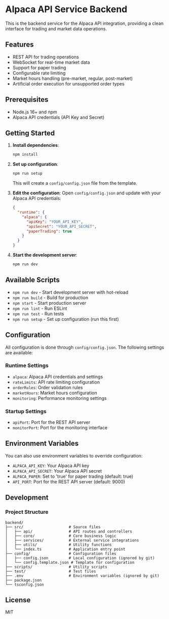 # Alpaca API Service Backend

This is the backend service for the Alpaca API integration, providing a clean interface for trading and market data operations.

## Features

- REST API for trading operations
- WebSocket for real-time market data
- Support for paper trading
- Configurable rate limiting
- Market hours handling (pre-market, regular, post-market)
- Artificial order execution for unsupported order types

## Prerequisites

- Node.js 16+ and npm
- Alpaca API credentials (API Key and Secret)

## Getting Started

1. **Install dependencies**:
   ```bash
   npm install
   ```

2. **Set up configuration**:
   ```bash
   npm run setup
   ```
   This will create a `config/config.json` file from the template.

3. **Edit the configuration**:
   Open `config/config.json` and update with your Alpaca API credentials:
   ```json
   {
     "runtime": {
       "alpaca": {
         "apiKey": "YOUR_API_KEY",
         "apiSecret": "YOUR_API_SECRET",
         "paperTrading": true
       }
     }
   }
   ```

4. **Start the development server**:
   ```bash
   npm run dev
   ```

## Available Scripts

- `npm run dev` - Start development server with hot-reload
- `npm run build` - Build for production
- `npm start` - Start production server
- `npm run lint` - Run ESLint
- `npm run test` - Run tests
- `npm run setup` - Set up configuration (run this first)

## Configuration

All configuration is done through `config/config.json`. The following settings are available:

### Runtime Settings
- `alpaca`: Alpaca API credentials and settings
- `rateLimits`: API rate limiting configuration
- `orderRules`: Order validation rules
- `marketHours`: Market hours configuration
- `monitoring`: Performance monitoring settings

### Startup Settings
- `apiPort`: Port for the REST API server
- `monitorPort`: Port for the monitoring interface

## Environment Variables

You can also use environment variables to override configuration:

- `ALPACA_API_KEY`: Your Alpaca API key
- `ALPACA_API_SECRET`: Your Alpaca API secret
- `ALPACA_PAPER`: Set to 'true' for paper trading (default: true)
- `API_PORT`: Port for the REST API server (default: 9000)

## Development

### Project Structure

```
backend/
├── src/                    # Source files
│   ├── api/                # API routes and controllers
│   ├── core/               # Core business logic
│   ├── services/           # External service integrations
│   ├── utils/              # Utility functions
│   └── index.ts            # Application entry point
├── config/                 # Configuration files
│   ├── config.json         # Local configuration (ignored by git)
│   └── config.template.json # Template for configuration
├── scripts/                # Utility scripts
├── test/                   # Test files
├── .env                    # Environment variables (ignored by git)
├── package.json
└── tsconfig.json
```

## License

MIT
